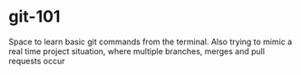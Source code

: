 # git-101
Space to learn basic git commands from the terminal. Also trying to mimic a real time project situation, where multiple branches, merges and pull requests occur


